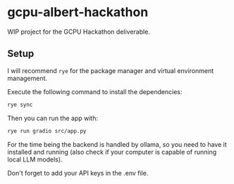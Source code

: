 # gcpu-albert-hackathon

WIP project for the GCPU Hackathon deliverable.

## Setup

I will recommend `rye` for the package manager and virtual environment management.

Execute the following command to install the dependencies:

```bash
rye sync
```

Then you can run the app with:

```bash
rye run gradio src/app.py
```

For the time being the backend is handled by ollama, so you need to have it installed and running (also check if your computer is capable of running local LLM models).

Don't forget to add your API keys in the .env file.
